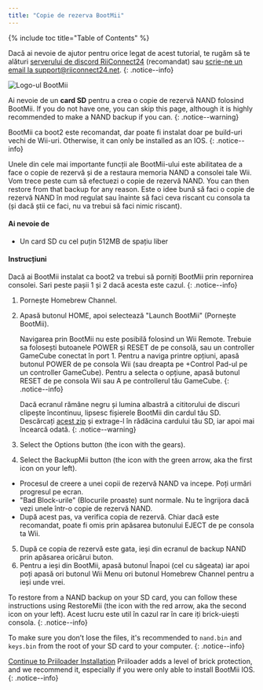```yaml
---
title: "Copie de rezerva BootMii"
---
```


{% include toc title="Table of Contents" %}

Dacă ai nevoie de ajutor pentru orice legat de acest tutorial, te rugăm să te alături [serverului de discord RiiConnect24](https://discord.gg/rc24) (recomandat) sau [scrie-ne un email la support@riiconnect24.net](mailto:support@riiconnect24.net).
{: .notice--info}

![Logo-ul BootMii](/images/bootmii.png)

Ai nevoie de un **card SD** pentru a crea o copie de rezervă NAND folosind BootMii. If you do not have one, you can skip this page, although it is highly recommended to make a NAND backup if you can.
{: .notice--warning}

BootMii ca boot2 este recomandat, dar poate fi instalat doar pe build-uri vechi de Wii-uri. Otherwise, it can only be installed as an IOS.
{: .notice--info}

Unele din cele mai importante funcții ale BootMii-ului este abilitatea de a face o copie de rezervă și de a restaura memoria NAND a consolei tale Wii. Vom trece peste cum să efectuezi o copie de rezervă NAND. You can then restore from that backup for any reason. Este o idee bună să faci o copie de rezervă NAND în mod regulat sau înainte să faci ceva riscant cu consola ta (și dacă știi ce faci, nu va trebui să faci nimic riscant).

#### Ai nevoie de
* Un card SD cu cel puțin 512MB de spațiu liber

#### Instrucțiuni
Dacă ai BootMii instalat ca boot2 va trebui să porniți BootMii prin repornirea consolei. Sari peste pașii 1 și 2 dacă acesta este cazul.
{: .notice--info}
1. Pornește Homebrew Channel.
2. Apasă butonul HOME, apoi selectează "Launch BootMii" (Pornește BootMii).

    Navigarea prin BootMii nu este posibilă folosind un Wii Remote. Trebuie sa folosești butoanele POWER și RESET de pe consolă, sau un controller GameCube conectat în port 1. Pentru a naviga printre opțiuni, apasă butonul POWER de pe consola Wii (sau dreapta pe +Control Pad-ul pe un controller GameCube). Pentru a selecta o opțiune, apasă butonul RESET de pe consola Wii sau A pe controllerul tău GameCube.
    {: .notice--info}


    Dacă ecranul rămâne negru și lumina albastră a cititorului de discuri clipește încontinuu, lipsesc fișierele BootMii din cardul tău SD. Descărcați [acest zip](https://static.hackmii.com/bootmii_sd_files.zip) și extrage-l în rădăcina cardului tău SD, iar apoi mai încearcă odată.
    {: .notice--warning}

3. Select the Options button (the icon with the gears).
4. Select the BackupMii button (the icon with the green arrow, aka the first icon on your left).
- Procesul de creere a unei copii de rezervă NAND va incepe. Poți urmări progresul pe ecran.
- "Bad Block-urile" (Blocurile proaste) sunt normale. Nu te îngrijora dacă vezi unele într-o copie de rezervă NAND.
- După acest pas, va verifica copia de rezervă. Chiar dacă este recomandat, poate fi omis prin apăsarea butonului EJECT de pe consola ta Wii.
5. După ce copia de rezervă este gata, ieși din ecranul de backup NAND prin apăsarea oricărui buton.
6. Pentru a ieși din BootMii, apasă butonul Înapoi (cel cu săgeata) iar apoi poți apasă ori butonul Wii Menu ori butonul Homebrew Channel pentru a ieși unde vrei.

To restore from a NAND backup on your SD card, you can follow these instructions using RestoreMii (the icon with the red arrow, aka the second icon on your left). Acest lucru este util în cazul rar în care iți brick-uiești consola.
{: .notice--info}

To make sure you don’t lose the files, it's recommended to `nand.bin` and `keys.bin` from the root of your SD card to your computer.
{: .notice--info}

[Continue to Priiloader Installation](priiloader) Priiloader adds a level of brick protection, and we recommend it, especially if you were only able to install BootMii IOS.
{: .notice--info}
